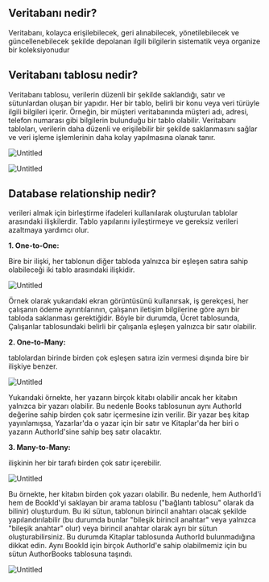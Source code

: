 ## Veritabanı nedir?

Veritabanı, kolayca erişilebilecek, geri alınabilecek, yönetilebilecek ve güncellenebilecek şekilde depolanan ilgili bilgilerin sistematik veya organize bir koleksiyonudur

## Veritabanı tablosu nedir?

Veritabanı tablosu, verilerin düzenli bir şekilde saklandığı, satır ve sütunlardan oluşan bir yapıdır. Her bir tablo, belirli bir konu veya veri türüyle ilgili bilgileri içerir. Örneğin, bir müşteri veritabanında müşteri adı, adresi, telefon numarası gibi bilgilerin bulunduğu bir tablo olabilir. Veritabanı tabloları, verilerin daha düzenli ve erişilebilir bir şekilde saklanmasını sağlar ve veri işleme işlemlerinin daha kolay yapılmasına olanak tanır.

![Untitled](https://s3-us-west-2.amazonaws.com/secure.notion-static.com/d40f109c-b267-4b2c-ac10-3fce640fb697/Untitled.png)

![Untitled](https://s3-us-west-2.amazonaws.com/secure.notion-static.com/d40f109c-b267-4b2c-ac10-3fce640fb697/Untitled.png)

## D**atabase relationship nedir?**

verileri almak için birleştirme ifadeleri kullanılarak oluşturulan tablolar arasındaki ilişkilerdir. Tablo yapılarını iyileştirmeye ve gereksiz verileri azaltmaya yardımcı olur.

**1. One-to-One:**

Bire bir ilişki, her tablonun diğer tabloda yalnızca bir eşleşen satıra sahip olabileceği iki tablo arasındaki ilişkidir.

![Untitled](https://s3-us-west-2.amazonaws.com/secure.notion-static.com/7d12d916-f5c4-4492-ace5-36337b4f7bb9/Untitled.png)

Örnek olarak yukarıdaki ekran görüntüsünü kullanırsak, iş gerekçesi, her çalışanın ödeme ayrıntılarının, çalışanın iletişim bilgilerine göre ayrı bir tabloda saklanması gerektiğidir. Böyle bir durumda, Ücret tablosunda, Çalışanlar tablosundaki belirli bir çalışanla eşleşen yalnızca bir satır olabilir. 

**2. One-to-Many:**

tablolardan birinde birden çok eşleşen satıra izin vermesi dışında bire bir ilişkiye benzer.

![Untitled](https://s3-us-west-2.amazonaws.com/secure.notion-static.com/0c221c43-31f4-477b-ad03-d30acf991c29/Untitled.png)

Yukarıdaki örnekte, her yazarın birçok kitabı olabilir ancak her kitabın yalnızca bir yazarı olabilir. Bu nedenle Books tablosunun aynı AuthorId değerine sahip birden çok satır içermesine izin verilir. Bir yazar beş kitap yayınlamışsa, Yazarlar'da o yazar için bir satır ve Kitaplar'da her biri o yazarın AuthorId'sine sahip beş satır olacaktır.

**3. Many-to-Many:**

ilişkinin her bir tarafı birden çok satır içerebilir.

![Untitled](https://s3-us-west-2.amazonaws.com/secure.notion-static.com/1f898047-982a-4066-9cf1-979746bdc175/Untitled.png)

Bu örnekte, her kitabın birden çok yazarı olabilir. Bu nedenle, hem AuthorId'i hem de BookId'yi saklayan bir arama tablosu ("bağlantı tablosu" olarak da bilinir) oluşturdum. Bu iki sütun, tablonun birincil anahtarı olacak şekilde yapılandırılabilir (bu durumda bunlar "bileşik birincil anahtar" veya yalnızca "bileşik anahtar" olur) veya birincil anahtar olarak ayrı bir sütun oluşturabilirsiniz. Bu durumda Kitaplar tablosunda AuthorId bulunmadığına dikkat edin. Aynı BookId için birçok AuthorId'e sahip olabilmemiz için bu sütun AuthorBooks tablosuna taşındı.

![Untitled](https://s3-us-west-2.amazonaws.com/secure.notion-static.com/fdadf7b9-d2d9-4a69-8c45-8146e427bfd2/Untitled.png)
